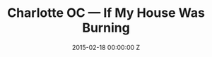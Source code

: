 ---
title: Charlotte OC — If My House Was Burning
date: 2015-02-18 00:00:00 Z
categories:
- promo
position: 4
is-front: true
image: "/uploads/charlotte-oc-if-my-house-was-burning.jpg"
vimeo: 119973654
director: Georgia Hudson
production-company: Agile Films
camera: Arri Alexa 4:3 Anamorphic
layout: project
---